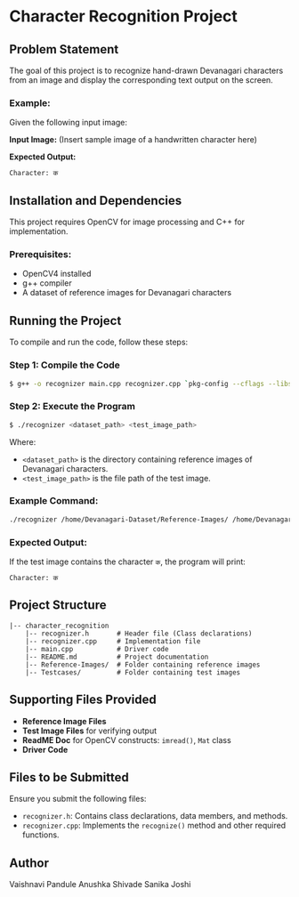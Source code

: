 # Character Recognition Project

## Problem Statement
The goal of this project is to recognize hand-drawn Devanagari characters from an image and display the corresponding text output on the screen.

### Example:
Given the following input image:

**Input Image:**
(Insert sample image of a handwritten character here)

**Expected Output:**
```
Character: क
```

## Installation and Dependencies
This project requires OpenCV for image processing and C++ for implementation.

### Prerequisites:
- OpenCV4 installed
- g++ compiler
- A dataset of reference images for Devanagari characters

## Running the Project
To compile and run the code, follow these steps:

### Step 1: Compile the Code
```bash
$ g++ -o recognizer main.cpp recognizer.cpp `pkg-config --cflags --libs opencv4`
```

### Step 2: Execute the Program
```bash
$ ./recognizer <dataset_path> <test_image_path>
```
Where:
- `<dataset_path>` is the directory containing reference images of Devanagari characters.
- `<test_image_path>` is the file path of the test image.

### Example Command:
```bash
./recognizer /home/Devanagari-Dataset/Reference-Images/ /home/Devanagari-Dataset/Testcases/char1.png
```

### Expected Output:
If the test image contains the character `क`, the program will print:
```
Character: क
```

## Project Structure
```
|-- character_recognition
    |-- recognizer.h       # Header file (Class declarations)
    |-- recognizer.cpp     # Implementation file
    |-- main.cpp           # Driver code
    |-- README.md          # Project documentation
    |-- Reference-Images/  # Folder containing reference images
    |-- Testcases/         # Folder containing test images
```

## Supporting Files Provided
- **Reference Image Files**
- **Test Image Files** for verifying output
- **ReadME Doc** for OpenCV constructs: `imread()`, `Mat` class
- **Driver Code**

## Files to be Submitted
Ensure you submit the following files:
- `recognizer.h`: Contains class declarations, data members, and methods.
- `recognizer.cpp`: Implements the `recognize()` method and other required functions.

## Author
Vaishnavi Pandule
Anushka Shivade 
Sanika Joshi


